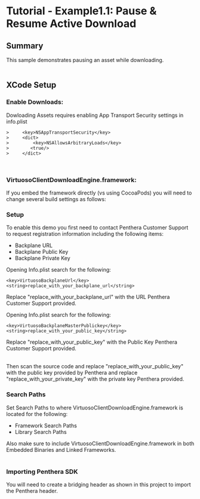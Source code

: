 Tutorial - Example1.1: Pause & Resume Active Download
=======================================
## Summary
This sample demonstrates pausing an asset while downloading.
</br>
</br>

## XCode Setup
### Enable Downloads:
Dowloading Assets requires enabling App Transport Security settings in info.plist

```
>     <key>NSAppTransportSecurity</key>
>     <dict>
>         <key>NSAllowsArbitraryLoads</key>
>        <true/>
>     </dict>
```
</br>

### VirtuosoClientDownloadEngine.framework:
If you embed the framework directly (vs using CocoaPods) you will need to change several build settings as follows:

### Setup
To enable this demo you first need to contact Penthera Customer Support to request registration information including the following items:

* Backplane URL
* Backplane Public Key
* Backplane Private Key

Opening Info.plist search for the following:</br>

	<key>VirtuosoBackplaneUrl</key>
	<string>replace_with_your_backplane_url</string>

Replace "replace_with_your_backplane_url" with the URL Penthera Customer Support provided. 
</br>

Opening Info.plist search for the following:</br>

	<key>VirtuosoBackplaneMasterPublickey</key>
	<string>replace_with_your_public_key</string>

Replace "replace_with_your_public_key" with the Public Key Penthera Customer Support provided. 

</br>
Then scan the source code and replace "replace_with_your_public_key" with the public key provided by Penthera and replace "replace_with_your_private_key" with the private key Penthera provided. 

</br>


### Search Paths
Set Search Paths to where VirtuosoClientDownloadEngine.framework is located for the following:</br>

* Framework Search Paths
* Library Search Paths

Also make sure to include VirtuosoClientDownloadEngine.framework in both Embedded Binaries and Linked Frameworks.
</br>
</br>
### Importing Penthera SDK
You will need to create a bridging header as shown in this project to import the Penthera header. 
